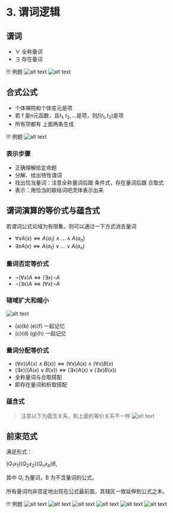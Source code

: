 # 3. 谓词逻辑
## 谓词
* $\forall$ 全称量词
* $\exists$ 存在量词

!!! 例题
    ![alt text](img/6e94c4042e1eef0b0f66f01a3eb5223137253cc5.png@1192w.avif)
    ![alt text](img/07ae96e26f160ecd7d10ed0514893dea5be3d1b8.png@1192w.avif)


## 合式公式
* 个体禅院和个体变元是项
* 若 f 是n元函数，且$t_1,t_2,...$是项，则$f(t_1,t_2)$是项
* 所有项都有 上面两条生成

!!! 例题
    ![alt text](img/82c1d46527808d3756862c6e826114b212e84ed7.png@1192w.avif)


### 表示步骤
* 正确理解给定命题
* 分解、给出特性谓词
* 找出恰当量词：注意全称量词后跟 条件式，存在量词后跟 合取式
* 表示：用恰当的联结词吧灵体表示出来

## 谓词演算的等价式与蕴含式
若谓词公式论域为有限集，则可以通过一下方式消去量词

* $\forall x A(x) \Leftrightarrow A(a_1)\land ... \land A (a_n)$
* $\exists x A(x) \Leftrightarrow A(a_1) \lor ... \lor A (a_n)$

### 量词否定等价式
* $\neg (\forall x) A \Leftrightarrow (\exists x) \neg A$
* $\neg (\exists x) A \Leftrightarrow (\forall x) \neg A$

### 辖域扩大和缩小
![alt text](img/61489422867343c3956f884fa5dd56a30833dc97.png@1192w.avif)
    
* (a)(b) (e)(f) 一起记忆
* (c)(d) (g)(h) 一起记忆

### 量词分配等价式
* $(\forall x) (A(x) \land B(x)) \Leftrightarrow (\forall x)A(x) \land (\forall x)B(x)$
* $(\exists x) ((A(x) \lor B(x)) \Leftrightarrow (\exists x)A(x) \lor (\exists x)B(x))$
* 全称量词与合取搭配
* 即存在量词和析取搭配
### 蕴含式
> 注意以下为蕴含关系，和上面的等价关系不一样
![alt text](img/f7e5951ac791201d4095513036a6aa6c74be19dd.png@1192w.avif)

## 前束范式
满足形式：

$(Q_1x_1)(Q_2x_2)(Q_nx_b)B$,

其中 $Q_i$ 为量词，B 为不含量词的公式。

所有量词均非否定地出现在公式最前面，其辖区一致延伸到公式之末。

!!! 例题
    ![alt text](img/a40db8efdae08becac3cdecb47b414ea0b7a5ecc.png@1192w.avif)
    ![alt text](img/00251599f65399eeb34825f77b9baab2d12ea044.png@1192w.avif)
    ![alt text](img/a6be4fe55eae7c7cdc67e3260c6cd69b7efff471.png@1192w.avif)
    ![alt text](img/2b416a2e6ce220b4f92c93a94efc7f0147f9d0dd.png@1192w.avif)
    ![alt text](img/9ec16541a84786597e67445514239c5a932931eb.png@1192w.avif)
    ![alt text](img/c0dac75ba61062772676e95443e2f68abf1a1159.png@1192w.avif)